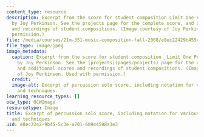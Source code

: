 ```yaml
---
content_type: resource
description: Excerpt from the score for student composition Limit One Per Cussion
  by Joy Perkinson. See the projects page for the complete score, and additional scores
  and recordings of student compositions. (Image courtesy of Joy Perkinson. Used with
  permission.)
file: /media/courses/21m-351-music-composition-fall-2008/e8ec22429b455c3ea70160944598a3e3_21m-351f08-th.jpg
file_type: image/jpeg
image_metadata:
  caption: Excerpt from the score for student composition _Limit One Per Cussion_
    by Joy Perkinson. See the [projects](pages/projects) page for the complete score,
    and additional scores and recordings of student compositions. (Image courtesy
    of Joy Perkinson. Used with permission.)
  credit: ''
  image-alt: Excerpt of percussion solo score, including notation for various instruments
    and techniques.
learning_resource_types: []
ocw_type: OCWImage
resourcetype: Image
title: Excerpt of percussion solo score, including notation for various instruments
  and techniques
uid: e8ec2242-9b45-5c3e-a701-60944598a3e3
---
```

